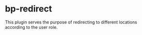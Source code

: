 # bp-redirect
This plugin serves the purpose of redirecting to different locations according to the user role.
